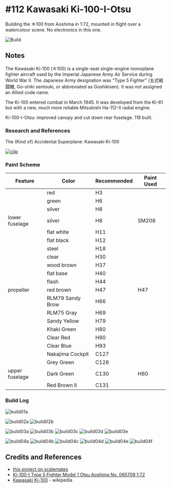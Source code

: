 # #112 Kawasaki Ki-100-I-Otsu

Building the キ100 from Aoshima in 1:72, mounted in flight over a watercolour scene. No electronics in this one.

![Build](./assets/Ki100IType5_build.jpg?raw=true)

## Notes

The Kawasaki Ki-100 (キ100) is a single-seat single-engine monoplane fighter aircraft used by the Imperial Japanese Army Air Service during World War II. The Japanese Army designation was "Type 5 Fighter" (五式戦闘機, Go-shiki sentouki, or abbreviated as Goshikisen). It was not assigned an Allied code name.

The Ki-100 entered combat in March 1945. It was developed from the Ki-61 but with a new, much more reliable Mitsubishi Ha-112-II radial engine.

Ki-100-I-Otsu: improved canopy and cut down rear fuselage. 118 built.

### Research and References

The (Kind of) Accidental Superplane: Kawasaki Ki-100

[![clip](https://img.youtube.com/vi/UxUe5O-100Q/0.jpg)](https://www.youtube.com/watch?v=UxUe5O-100Q)

### Paint Scheme

| Feature               | Color                | Recommended | Paint Used |
|-----------------------|----------------------|-------------|------------|
|                       | red                  | H3          |            |
|                       | green                | H6          |            |
|                       | silver               | H8          |            |
| lower fuselage        | silver               | H8          | SM208      |
|                       | flat white           | H11         |            |
|                       | flat black           | H12         |            |
|                       | steel                | H18         |            |
|                       | clear                | H30         |            |
|                       | wood brown           | H37         |            |
|                       | flat base            | H40         |            |
|                       | flash                | H44         |            |
| propeller             | red brown            | H47         | H47        |
|                       | RLM79 Sandy Brow     | H66         |            |
|                       | RLM75 Gray           | H69         |            |
|                       | Sandy Yellow         | H79         |            |
|                       | Khaki Green          | H80         |            |
|                       | Clear Red            | H90         |            |
|                       | Clear Blue           | H93         |            |
|                       | Nakajima Cockpit     | C127        |            |
|                       | Grey Green           | C128        |            |
| upper fuselage        | Dark Green           | C130        | H60        |
|                       | Red Brown II         | C131        |            |

### Build Log

![build01a](./assets/build01a.jpg?raw=true)

![build02a](./assets/build02a.jpg?raw=true)
![build02b](./assets/build02b.jpg?raw=true)

![build03a](./assets/build03a.jpg?raw=true)
![build03b](./assets/build03b.jpg?raw=true)
![build03c](./assets/build03c.jpg?raw=true)
![build03d](./assets/build03d.jpg?raw=true)
![build03e](./assets/build03e.jpg?raw=true)

![build04a](./assets/build04a.jpg?raw=true)
![build04b](./assets/build04b.jpg?raw=true)
![build04c](./assets/build04c.jpg?raw=true)
![build04d](./assets/build04d.jpg?raw=true)
![build04e](./assets/build04e.jpg?raw=true)
![build04f](./assets/build04f.jpg?raw=true)

## Credits and References

* [this project on scalemates](https://www.scalemates.com/profiles/mate.php?id=74137&p=projects&project=158874)
* [Ki-100-I Type 5 Fighter Model 1 Otsu Aoshima No. 065709 1:72](https://www.scalemates.com/kits/aoshima-065709-ki-100-i-type-5-fighter-model-1-otsu--1469598)
* [Kawasaki Ki-100](https://en.wikipedia.org/wiki/Kawasaki_Ki-100) - wikipedia

